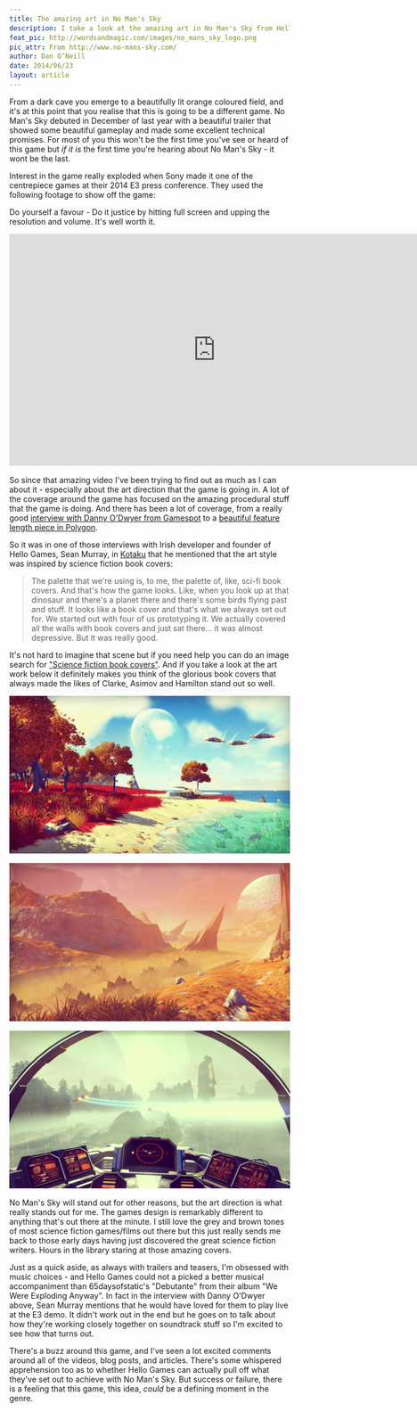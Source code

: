 ```yaml
---
title: The amazing art in No Man's Sky
description: I take a look at the amazing art in No Man's Sky from Hello Games, the game that garnered so much attention at E3 2014.
feat_pic: http://wordsandmagic.com/images/no_mans_sky_logo.png
pic_attr: From http://www.no-mans-sky.com/
author: Dan O’Neill
date: 2014/06/23
layout: article
---
```


From a dark cave you emerge to a beautifully lit orange coloured field, and it's at this point that you realise that this is going to be a different game. No Man's Sky debuted in December of last year with a beautiful trailer that showed some beautiful gameplay and made some excellent technical promises. For most of you this won't be the first time you've see or heard of this game but *if it is* the first time you're hearing about No Man's Sky - it wont be the last.

Interest in the game really exploded when Sony made it one of the centrepiece games at their 2014 E3 press conference. They used the following footage to show off the game: 

Do yourself a favour - Do it justice by hitting full screen and upping the resolution and volume. It's well worth it.

<iframe width="740" height="416" src="https://www.youtube.com/embed/MZO40WBNA60" frameborder="0" allowfullscreen></iframe>

So since that amazing video I've been trying to find out as much as I can about it - especially about the art direction that the game is going in. A lot of the coverage around the game has focused on the amazing procedural stuff that the game is doing. And there has been a lot of coverage, from a really good [interview with Danny O'Dwyer from Gamespot](http://www.youtube.com/watch?v=YwX0g4ZkMH0) to a [beautiful feature length piece in Polygon](http://www.polygon.com/a/e3-2014/no-mans-sky).

So it was in one of those interviews with Irish developer and founder of Hello Games, Sean Murray, in [Kotaku](http://kotaku.com/how-a-seemingly-impossible-game-is-possible-1592820595) that he mentioned that the art style was inspired by science fiction book covers:

> The palette that we're using is, to me, the palette of, like, sci-fi book covers. And that's how the game looks. Like, when you look up at that dinosaur and there's a planet there and there's some birds flying past and stuff. It looks like a book cover and that's what we always set out for. We started out with four of us prototyping it. We actually covered all the walls with book covers and just sat there... it was almost depressive. But it was really good.

It's not hard to imagine that scene but if you need help you can do an image search for ["Science fiction book covers"](https://www.google.co.uk/search?q=science+fiction+book+covers&client=firefox-a&hs=1X7&rls=org.mozilla:en-GB:official&channel=fflb&tbm=isch&tbo=u&source=univ&sa=X&ei=UHipU5LIHaue7Ab5r4DoBQ&ved=0CCEQsAQ&biw=1600&bih=1085&dpr=1). And if you take a look at the art work below it definitely makes you think of the glorious book covers that always made the likes of Clarke, Asimov and Hamilton stand out so well.

![NewEridu](images/NewEridu.png)

![Creature](images/Creature.png)

![AlpineFly](images/AlpineFly.png)

No Man's Sky will stand out for other reasons, but the art direction is what really stands out for me. The games design is remarkably different to anything that's out there at the minute. I still love the grey and brown tones of most science fiction games/films out there but this just really sends me back to those early days having just discovered the great science fiction writers. Hours in the library staring at those amazing covers.  

Just as a quick aside, as always with trailers and teasers, I'm obsessed with music choices - and Hello Games could not a picked a better musical accompaniment than 65daysofstatic's "Debutante" from their album "We Were Exploding Anyway". In fact in the interview with Danny O'Dwyer above, Sean Murray mentions that he would have loved for them to play live at the E3 demo. It didn't work out in the end but he goes on to talk about how they're working closely together on soundtrack stuff so I'm excited to see how that turns out.

There's a buzz around this game, and I've seen a lot excited comments around all of the videos, blog posts, and articles. There's some whispered apprehension too as to whether Hello Games can actually pull off what they've set out to achieve with No Man's Sky. But success or failure, there is a feeling that this game, this idea, *could* be a defining moment in the genre.